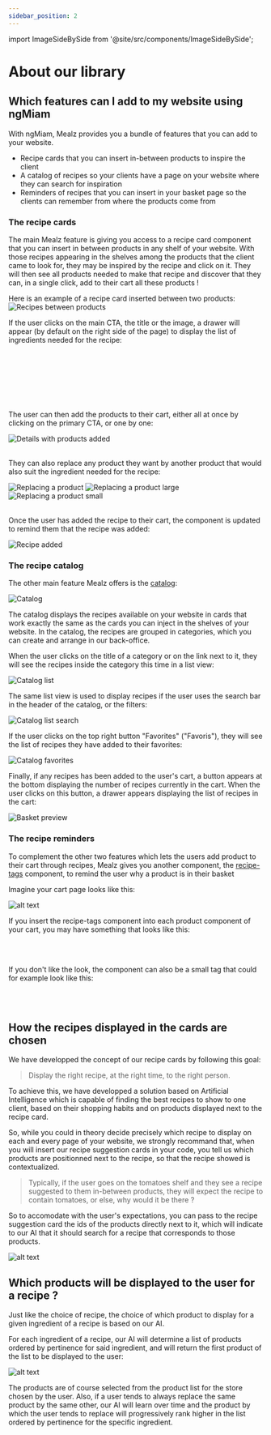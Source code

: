 ```yaml
---
sidebar_position: 2
---
```


import ImageSideBySide from '@site/src/components/ImageSideBySide';

# About our library

## Which features can I add to my website using ngMiam

With ngMiam, Mealz provides you a bundle of features that you can add to your website.

- Recipe cards that you can insert in-between products to inspire the client
- A catalog of recipes so your clients have a page on your website where they can search for inspiration
- Reminders of recipes that you can insert in your basket page so the clients can remember from where the products come from


### The recipe cards

The main Mealz feature is giving you access to a recipe card component that you can insert in between products in any shelf of your website. With those recipes appearing in the shelves among the products that the client came to look for, they may be inspired by the recipe and click on it. They will then see all products needed to make that recipe and discover that they can, in a single click, add to their cart all these products !

Here is an example of a recipe card inserted between two products:
![Recipes between products](https://storage.googleapis.com/assets.miam.tech/kmm_documentation/web/examples/recipe_between_products.png "Recipes between products")
<br/>

If the user clicks on the main CTA, the title or the image, a drawer will appear (by default on the right side of the page) to display the list of ingredients needed for the recipe:

<ImageSideBySide 
  firstUrl="https://storage.googleapis.com/assets.miam.tech/kmm_documentation/web/examples/recipeDetail1.png"
  firstAlt="Details top"
  firstCaption="Details top"
  firstImageMaxWidth="600px"
  secondUrl="https://storage.googleapis.com/assets.miam.tech/kmm_documentation/web/examples/recipeDetail2.png"
  secondAlt="Details bottom"
  secondCaption="Details bottom"
  secondImageMaxWidth="600px"
/>
<br/><br/>
<ImageSideBySide 
  firstUrl="https://storage.googleapis.com/assets.miam.tech/kmm_documentation/web/examples/recipeDetail1-lg.png"
  firstAlt="Details top on a large screen"
  firstCaption="Details top on a large screen"
  firstImageMaxWidth="600px"
  secondUrl="https://storage.googleapis.com/assets.miam.tech/kmm_documentation/web/examples/recipeDetail2-lg.png"
  secondAlt="Details bottom on a large screen"
  secondCaption="Details bottom on a large screen"
  secondImageMaxWidth="600px"
/>
<br/><br/>
<ImageSideBySide 
  firstUrl="https://storage.googleapis.com/assets.miam.tech/kmm_documentation/web/examples/recipeDetail1-sm.png"
  firstAlt="Details top on a small screen"
  firstCaption="Details top on a small screen"
  firstImageMaxWidth="600px"
  secondUrl="https://storage.googleapis.com/assets.miam.tech/kmm_documentation/web/examples/recipeDetail2-sm.png"
  secondAlt="Details bottom on a small screen"
  secondCaption="Details bottom on a small screen"
  secondImageMaxWidth="600px"
/>
<br/><br/>

The user can then add the products to their cart, either all at once by clicking on the primary CTA, or one by one:
<div>
  <img src="https://storage.googleapis.com/assets.miam.tech/kmm_documentation/web/examples/recipeDetailAdded.png" title="Details with products added" alt="Details with products added" style={{maxWidth: '600px'}}/>
</div>
<br/>

They can also replace any product they want by another product that would also suit the ingredient needed for the recipe:
<div>
  <img src="https://storage.googleapis.com/assets.miam.tech/kmm_documentation/web/examples/replaceItems.png" title="Replacing a product" alt="Replacing a product" style={{width: '600px'}}/>
  <img src="https://storage.googleapis.com/assets.miam.tech/kmm_documentation/web/examples/replaceItems-lg.png" title="Replacing a product large" alt="Replacing a product large" style={{width: '600px'}}/>
  <img src="https://storage.googleapis.com/assets.miam.tech/kmm_documentation/web/examples/replaceItems-sm.png" title="Replacing a product small" alt="Replacing a product small" style={{width: '600px'}}/>
</div>
<br/>

Once the user has added the recipe to their cart, the component is updated to remind them that the recipe was added:

![Recipe added](https://storage.googleapis.com/assets.miam.tech/kmm_documentation/web/examples/recipeCardAdded.png "Recipe added")
<br/>

### The recipe catalog 

The other main feature Mealz offers is the [catalog](#the-recipe-catalog):

![Catalog](https://storage.googleapis.com/assets.miam.tech/kmm_documentation/web/page-overviews/recipeCatalog.png "Catalog")

The catalog displays the recipes available on your website in cards that work exactly the same as the cards you can inject in the shelves of your website. In the catalog, the recipes are grouped in categories, which you can create and arrange in our back-office.

When the user clicks on the title of a category or on the link next to it, they will see the recipes inside the category this time in a list view:

![Catalog list](https://storage.googleapis.com/assets.miam.tech/kmm_documentation/web/page-overviews/catalogList.png "Catalog list")
<br/>

The same list view is used to display recipes if the user uses the search bar in the header of the catalog, or the filters:

![Catalog list search](https://storage.googleapis.com/assets.miam.tech/kmm_documentation/web/page-overviews/recipeCatalogSearch.png "Catalog list search")
<br/>

If the user clicks on the top right button "Favorites" ("Favoris"), they will see the list of recipes they have added to their favorites:

![Catalog favorites](https://storage.googleapis.com/assets.miam.tech/kmm_documentation/web/page-overviews/favorites.png "Catalog favorites")
<br/>

Finally, if any recipes has been added to the user's cart, a button appears at the bottom displaying the number of recipes currently in the cart. When the user clicks on this button, a drawer appears displaying the list of recipes in the cart:

![Basket preview](https://storage.googleapis.com/assets.miam.tech/kmm_documentation/web/examples/basketPreview.png "Basket preview")
<br/>

### The recipe reminders

To complement the other two features which lets the users add product to their cart through recipes, Mealz gives you another component, the [recipe-tags](#recipe-tags) component, to remind the user why a product is in their basket

Imagine your cart page looks like this:

![alt text](https://storage.googleapis.com/assets.miam.tech/kmm_documentation/web/examples/fakeCart.png "fake cart")

If you insert the recipe-tags component into each product component of your cart, you may have something that looks like this:

<ImageSideBySide 
  firstUrl="https://storage.googleapis.com/assets.miam.tech/kmm_documentation/web/examples/fakeCartWithTags.png"
  firstAlt="Fake cart with tags"
  firstCaption="Closed"
  firstImageMaxWidth="600px"
  secondUrl="https://storage.googleapis.com/assets.miam.tech/kmm_documentation/web/examples/fakeCartWithTagsOpen.png"
  secondAlt="Fake cart with tags open"
  secondCaption="Opened"
  secondImageMaxWidth="600px"
/>
<br/><br/>

If you don't like the look, the component can also be a small tag that could for example look like this:

<ImageSideBySide 
  firstUrl="https://storage.googleapis.com/assets.miam.tech/kmm_documentation/web/examples/fakeCartWithTagsReduced.png"
  firstAlt="Fake cart with reduced tags"
  firstCaption="Closed"
  firstImageMaxWidth="600px"
  secondUrl="https://storage.googleapis.com/assets.miam.tech/kmm_documentation/web/examples/fakeCartWithTagsReducedOpen.png"
  secondAlt="Fake cart with reduced tags open"
  secondCaption="Opened"
  secondImageMaxWidth="600px"
/>
<br/><br/>


## How the recipes displayed in the cards are chosen
We have developped the concept of our recipe cards by following this goal:
> Display the right recipe, at the right time, to the right person.

To achieve this, we have developped a solution based on Artificial Intelligence which is capable of finding the best recipes to show to one client, based on their shopping habits and on products displayed next to the recipe card.

So, while you could in theory decide precisely which recipe to display on each and every page of your website, we strongly recommand that, when you will insert our recipe suggestion cards in your code, you tell us which products are positionned next to the recipe, so that the recipe showed is contextualized.

> Typically, if the user goes on the tomatoes shelf and they see a recipe suggested to them in-between products, they will expect the recipe to contain tomatoes, or else, why would it be there ?

So to accomodate with the user's expectations, you can pass to the recipe suggestion card the ids of the products directly next to it, which will indicate to our AI that it should search for a recipe that corresponds to those products.

![alt text](https://storage.googleapis.com/assets.miam.tech/kmm_documentation/web/explanations/suggestion_how.png "Suggestions diagram")

## Which products will be displayed to the user for a recipe ?

Just like the choice of recipe, the choice of which product to display for a given ingredient of a recipe is based on our AI.

For each ingredient of a recipe, our AI will determine a list of products ordered by pertinence for said ingredient, and will return the first product of the list to be displayed to the user:

![alt text](https://storage.googleapis.com/assets.miam.tech/kmm_documentation/web/examples/productCards.png "Product cards")

The products are of course selected from the product list for the store chosen by the user. Also, if a user tends to always replace the same product by the same other, our AI will learn over time and the product by which the user tends to replace will progressively rank higher in the list ordered by pertinence for the specific ingredient.
